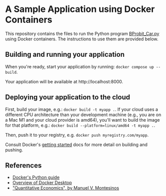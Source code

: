 # A Sample Application using Docker Containers

This repository contains the files to run the Python program [BProbit_Car.py](BProbit_Car.py) using Docker containers. The instructions to use them are provided below.

## Building and running your application

When you're ready, start your application by running:
`docker compose up --build`.

Your application will be available at http://localhost:8000.

## Deploying your application to the cloud

First, build your image, e.g.: `docker build -t myapp .`.
If your cloud uses a different CPU architecture than your development
machine (e.g., you are on a Mac M1 and your cloud provider is amd64),
you'll want to build the image for that platform, e.g.:
`docker build --platform=linux/amd64 -t myapp .`.

Then, push it to your registry, e.g. `docker push myregistry.com/myapp`.

Consult Docker's [getting started](https://docs.docker.com/go/get-started-sharing/)
docs for more detail on building and pushing.

## References
* [Docker's Python guide](https://docs.docker.com/language/python/)
* [Overview of Docker Desktop](https://docs.docker.com/desktop/)
* ["Quantitative Economics", by Manuel V. Montesinos](https://github.com/manuelmontesinos/quant_econ)